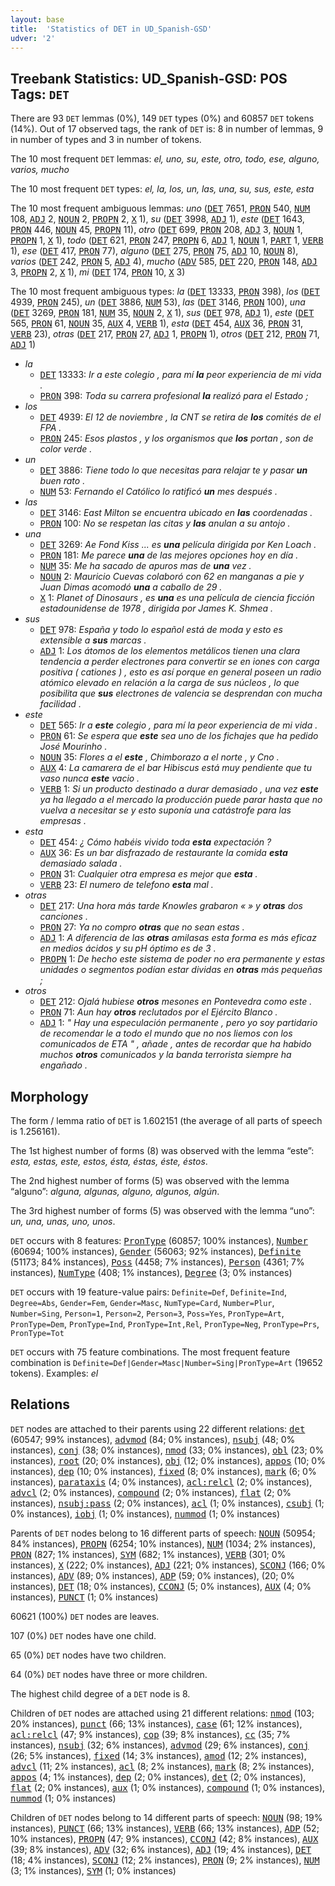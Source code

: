 ```yaml
---
layout: base
title:  'Statistics of DET in UD_Spanish-GSD'
udver: '2'
---
```


## Treebank Statistics: UD_Spanish-GSD: POS Tags: `DET`

There are 93 `DET` lemmas (0%), 149 `DET` types (0%) and 60857 `DET` tokens (14%).
Out of 17 observed tags, the rank of `DET` is: 8 in number of lemmas, 9 in number of types and 3 in number of tokens.

The 10 most frequent `DET` lemmas: <em>el, uno, su, este, otro, todo, ese, alguno, varios, mucho</em>

The 10 most frequent `DET` types:  <em>el, la, los, un, las, una, su, sus, este, esta</em>

The 10 most frequent ambiguous lemmas: <em>uno</em> (<tt><a href="es_gsd-pos-DET.html">DET</a></tt> 7651, <tt><a href="es_gsd-pos-PRON.html">PRON</a></tt> 540, <tt><a href="es_gsd-pos-NUM.html">NUM</a></tt> 108, <tt><a href="es_gsd-pos-ADJ.html">ADJ</a></tt> 2, <tt><a href="es_gsd-pos-NOUN.html">NOUN</a></tt> 2, <tt><a href="es_gsd-pos-PROPN.html">PROPN</a></tt> 2, <tt><a href="es_gsd-pos-X.html">X</a></tt> 1), <em>su</em> (<tt><a href="es_gsd-pos-DET.html">DET</a></tt> 3998, <tt><a href="es_gsd-pos-ADJ.html">ADJ</a></tt> 1), <em>este</em> (<tt><a href="es_gsd-pos-DET.html">DET</a></tt> 1643, <tt><a href="es_gsd-pos-PRON.html">PRON</a></tt> 446, <tt><a href="es_gsd-pos-NOUN.html">NOUN</a></tt> 45, <tt><a href="es_gsd-pos-PROPN.html">PROPN</a></tt> 11), <em>otro</em> (<tt><a href="es_gsd-pos-DET.html">DET</a></tt> 699, <tt><a href="es_gsd-pos-PRON.html">PRON</a></tt> 208, <tt><a href="es_gsd-pos-ADJ.html">ADJ</a></tt> 3, <tt><a href="es_gsd-pos-NOUN.html">NOUN</a></tt> 1, <tt><a href="es_gsd-pos-PROPN.html">PROPN</a></tt> 1, <tt><a href="es_gsd-pos-X.html">X</a></tt> 1), <em>todo</em> (<tt><a href="es_gsd-pos-DET.html">DET</a></tt> 621, <tt><a href="es_gsd-pos-PRON.html">PRON</a></tt> 247, <tt><a href="es_gsd-pos-PROPN.html">PROPN</a></tt> 6, <tt><a href="es_gsd-pos-ADJ.html">ADJ</a></tt> 1, <tt><a href="es_gsd-pos-NOUN.html">NOUN</a></tt> 1, <tt><a href="es_gsd-pos-PART.html">PART</a></tt> 1, <tt><a href="es_gsd-pos-VERB.html">VERB</a></tt> 1), <em>ese</em> (<tt><a href="es_gsd-pos-DET.html">DET</a></tt> 417, <tt><a href="es_gsd-pos-PRON.html">PRON</a></tt> 77), <em>alguno</em> (<tt><a href="es_gsd-pos-DET.html">DET</a></tt> 275, <tt><a href="es_gsd-pos-PRON.html">PRON</a></tt> 75, <tt><a href="es_gsd-pos-ADJ.html">ADJ</a></tt> 10, <tt><a href="es_gsd-pos-NOUN.html">NOUN</a></tt> 8), <em>varios</em> (<tt><a href="es_gsd-pos-DET.html">DET</a></tt> 242, <tt><a href="es_gsd-pos-PRON.html">PRON</a></tt> 5, <tt><a href="es_gsd-pos-ADJ.html">ADJ</a></tt> 4), <em>mucho</em> (<tt><a href="es_gsd-pos-ADV.html">ADV</a></tt> 585, <tt><a href="es_gsd-pos-DET.html">DET</a></tt> 220, <tt><a href="es_gsd-pos-PRON.html">PRON</a></tt> 148, <tt><a href="es_gsd-pos-ADJ.html">ADJ</a></tt> 3, <tt><a href="es_gsd-pos-PROPN.html">PROPN</a></tt> 2, <tt><a href="es_gsd-pos-X.html">X</a></tt> 1), <em>mi</em> (<tt><a href="es_gsd-pos-DET.html">DET</a></tt> 174, <tt><a href="es_gsd-pos-PRON.html">PRON</a></tt> 10, <tt><a href="es_gsd-pos-X.html">X</a></tt> 3)

The 10 most frequent ambiguous types:  <em>la</em> (<tt><a href="es_gsd-pos-DET.html">DET</a></tt> 13333, <tt><a href="es_gsd-pos-PRON.html">PRON</a></tt> 398), <em>los</em> (<tt><a href="es_gsd-pos-DET.html">DET</a></tt> 4939, <tt><a href="es_gsd-pos-PRON.html">PRON</a></tt> 245), <em>un</em> (<tt><a href="es_gsd-pos-DET.html">DET</a></tt> 3886, <tt><a href="es_gsd-pos-NUM.html">NUM</a></tt> 53), <em>las</em> (<tt><a href="es_gsd-pos-DET.html">DET</a></tt> 3146, <tt><a href="es_gsd-pos-PRON.html">PRON</a></tt> 100), <em>una</em> (<tt><a href="es_gsd-pos-DET.html">DET</a></tt> 3269, <tt><a href="es_gsd-pos-PRON.html">PRON</a></tt> 181, <tt><a href="es_gsd-pos-NUM.html">NUM</a></tt> 35, <tt><a href="es_gsd-pos-NOUN.html">NOUN</a></tt> 2, <tt><a href="es_gsd-pos-X.html">X</a></tt> 1), <em>sus</em> (<tt><a href="es_gsd-pos-DET.html">DET</a></tt> 978, <tt><a href="es_gsd-pos-ADJ.html">ADJ</a></tt> 1), <em>este</em> (<tt><a href="es_gsd-pos-DET.html">DET</a></tt> 565, <tt><a href="es_gsd-pos-PRON.html">PRON</a></tt> 61, <tt><a href="es_gsd-pos-NOUN.html">NOUN</a></tt> 35, <tt><a href="es_gsd-pos-AUX.html">AUX</a></tt> 4, <tt><a href="es_gsd-pos-VERB.html">VERB</a></tt> 1), <em>esta</em> (<tt><a href="es_gsd-pos-DET.html">DET</a></tt> 454, <tt><a href="es_gsd-pos-AUX.html">AUX</a></tt> 36, <tt><a href="es_gsd-pos-PRON.html">PRON</a></tt> 31, <tt><a href="es_gsd-pos-VERB.html">VERB</a></tt> 23), <em>otras</em> (<tt><a href="es_gsd-pos-DET.html">DET</a></tt> 217, <tt><a href="es_gsd-pos-PRON.html">PRON</a></tt> 27, <tt><a href="es_gsd-pos-ADJ.html">ADJ</a></tt> 1, <tt><a href="es_gsd-pos-PROPN.html">PROPN</a></tt> 1), <em>otros</em> (<tt><a href="es_gsd-pos-DET.html">DET</a></tt> 212, <tt><a href="es_gsd-pos-PRON.html">PRON</a></tt> 71, <tt><a href="es_gsd-pos-ADJ.html">ADJ</a></tt> 1)


* <em>la</em>
  * <tt><a href="es_gsd-pos-DET.html">DET</a></tt> 13333: <em>Ir a este colegio , para mí <b>la</b> peor experiencia de mi vida .</em>
  * <tt><a href="es_gsd-pos-PRON.html">PRON</a></tt> 398: <em>Toda su carrera profesional <b>la</b> realizó para el Estado ;</em>
* <em>los</em>
  * <tt><a href="es_gsd-pos-DET.html">DET</a></tt> 4939: <em>El 12 de noviembre , la CNT se retira de <b>los</b> comités de el FPA .</em>
  * <tt><a href="es_gsd-pos-PRON.html">PRON</a></tt> 245: <em>Esos plastos , y los organismos que <b>los</b> portan , son de color verde .</em>
* <em>un</em>
  * <tt><a href="es_gsd-pos-DET.html">DET</a></tt> 3886: <em>Tiene todo lo que necesitas para relajar te y pasar <b>un</b> buen rato .</em>
  * <tt><a href="es_gsd-pos-NUM.html">NUM</a></tt> 53: <em>Fernando el Católico lo ratificó <b>un</b> mes después .</em>
* <em>las</em>
  * <tt><a href="es_gsd-pos-DET.html">DET</a></tt> 3146: <em>East Milton se encuentra ubicado en <b>las</b> coordenadas .</em>
  * <tt><a href="es_gsd-pos-PRON.html">PRON</a></tt> 100: <em>No se respetan las citas y <b>las</b> anulan a su antojo .</em>
* <em>una</em>
  * <tt><a href="es_gsd-pos-DET.html">DET</a></tt> 3269: <em>Ae Fond Kiss ... es <b>una</b> película dirigida por Ken Loach .</em>
  * <tt><a href="es_gsd-pos-PRON.html">PRON</a></tt> 181: <em>Me parece <b>una</b> de las mejores opciones hoy en día .</em>
  * <tt><a href="es_gsd-pos-NUM.html">NUM</a></tt> 35: <em>Me ha sacado de apuros mas de <b>una</b> vez .</em>
  * <tt><a href="es_gsd-pos-NOUN.html">NOUN</a></tt> 2: <em>Mauricio Cuevas colaboró con 62 en manganas a pie y Juan Dimas acomodó <b>una</b> a caballo de 29 .</em>
  * <tt><a href="es_gsd-pos-X.html">X</a></tt> 1: <em>Planet of Dinosaurs , es <b>una</b> es una película de ciencia ficción estadounidense de 1978 , dirigida por James K. Shmea .</em>
* <em>sus</em>
  * <tt><a href="es_gsd-pos-DET.html">DET</a></tt> 978: <em>España y todo lo español está de moda y esto es extensible a <b>sus</b> marcas .</em>
  * <tt><a href="es_gsd-pos-ADJ.html">ADJ</a></tt> 1: <em>Los átomos de los elementos metálicos tienen una clara tendencia a perder electrones para convertir se en iones con carga positiva ( cationes ) , esto es así porque en general poseen un radio atómico elevado en relación a la carga de sus núcleos , lo que posibilita que <b>sus</b> electrones de valencia se desprendan con mucha facilidad .</em>
* <em>este</em>
  * <tt><a href="es_gsd-pos-DET.html">DET</a></tt> 565: <em>Ir a <b>este</b> colegio , para mí la peor experiencia de mi vida .</em>
  * <tt><a href="es_gsd-pos-PRON.html">PRON</a></tt> 61: <em>Se espera que <b>este</b> sea uno de los fichajes que ha pedido José Mourinho .</em>
  * <tt><a href="es_gsd-pos-NOUN.html">NOUN</a></tt> 35: <em>Flores a el <b>este</b> , Chimborazo a el norte , y Cno .</em>
  * <tt><a href="es_gsd-pos-AUX.html">AUX</a></tt> 4: <em>La camarera de el bar Hibiscus está muy pendiente que tu vaso nunca <b>este</b> vacio .</em>
  * <tt><a href="es_gsd-pos-VERB.html">VERB</a></tt> 1: <em>Si un producto destinado a durar demasiado , una vez <b>este</b> ya ha llegado a el mercado la producción puede parar hasta que no vuelva a necesitar se y esto suponía una catástrofe para las empresas .</em>
* <em>esta</em>
  * <tt><a href="es_gsd-pos-DET.html">DET</a></tt> 454: <em>¿ Cómo habéis vivido toda <b>esta</b> expectación ?</em>
  * <tt><a href="es_gsd-pos-AUX.html">AUX</a></tt> 36: <em>Es un bar disfrazado de restaurante la comida <b>esta</b> demasiado salada .</em>
  * <tt><a href="es_gsd-pos-PRON.html">PRON</a></tt> 31: <em>Cualquier otra empresa es mejor que <b>esta</b> .</em>
  * <tt><a href="es_gsd-pos-VERB.html">VERB</a></tt> 23: <em>El numero de telefono <b>esta</b> mal .</em>
* <em>otras</em>
  * <tt><a href="es_gsd-pos-DET.html">DET</a></tt> 217: <em>Una hora más tarde Knowles grabaron « » y <b>otras</b> dos canciones .</em>
  * <tt><a href="es_gsd-pos-PRON.html">PRON</a></tt> 27: <em>Ya no compro <b>otras</b> que no sean estas .</em>
  * <tt><a href="es_gsd-pos-ADJ.html">ADJ</a></tt> 1: <em>A diferencia de las <b>otras</b> amilasas esta forma es más eficaz en medios ácidos y su pH óptimo es de 3 .</em>
  * <tt><a href="es_gsd-pos-PROPN.html">PROPN</a></tt> 1: <em>De hecho este sistema de poder no era permanente y estas unidades o segmentos podían estar dividas en <b>otras</b> más pequeñas ;</em>
* <em>otros</em>
  * <tt><a href="es_gsd-pos-DET.html">DET</a></tt> 212: <em>Ojalá hubiese <b>otros</b> mesones en Pontevedra como este .</em>
  * <tt><a href="es_gsd-pos-PRON.html">PRON</a></tt> 71: <em>Aun hay <b>otros</b> reclutados por el Ejército Blanco .</em>
  * <tt><a href="es_gsd-pos-ADJ.html">ADJ</a></tt> 1: <em>" Hay una especulación permanente , pero yo soy partidario de recomendar le a todo el mundo que no nos liemos con los comunicados de ETA " , añade , antes de recordar que ha habido muchos <b>otros</b> comunicados y la banda terrorista siempre ha engañado .</em>

## Morphology

The form / lemma ratio of `DET` is 1.602151 (the average of all parts of speech is 1.256161).

The 1st highest number of forms (8) was observed with the lemma “este”: <em>esta, estas, este, estos, ésta, éstas, éste, éstos</em>.

The 2nd highest number of forms (5) was observed with the lemma “alguno”: <em>alguna, algunas, alguno, algunos, algún</em>.

The 3rd highest number of forms (5) was observed with the lemma “uno”: <em>un, una, unas, uno, unos</em>.

`DET` occurs with 8 features: <tt><a href="es_gsd-feat-PronType.html">PronType</a></tt> (60857; 100% instances), <tt><a href="es_gsd-feat-Number.html">Number</a></tt> (60694; 100% instances), <tt><a href="es_gsd-feat-Gender.html">Gender</a></tt> (56063; 92% instances), <tt><a href="es_gsd-feat-Definite.html">Definite</a></tt> (51173; 84% instances), <tt><a href="es_gsd-feat-Poss.html">Poss</a></tt> (4458; 7% instances), <tt><a href="es_gsd-feat-Person.html">Person</a></tt> (4361; 7% instances), <tt><a href="es_gsd-feat-NumType.html">NumType</a></tt> (408; 1% instances), <tt><a href="es_gsd-feat-Degree.html">Degree</a></tt> (3; 0% instances)

`DET` occurs with 19 feature-value pairs: `Definite=Def`, `Definite=Ind`, `Degree=Abs`, `Gender=Fem`, `Gender=Masc`, `NumType=Card`, `Number=Plur`, `Number=Sing`, `Person=1`, `Person=2`, `Person=3`, `Poss=Yes`, `PronType=Art`, `PronType=Dem`, `PronType=Ind`, `PronType=Int,Rel`, `PronType=Neg`, `PronType=Prs`, `PronType=Tot`

`DET` occurs with 75 feature combinations.
The most frequent feature combination is `Definite=Def|Gender=Masc|Number=Sing|PronType=Art` (19652 tokens).
Examples: <em>el</em>


## Relations

`DET` nodes are attached to their parents using 22 different relations: <tt><a href="es_gsd-dep-det.html">det</a></tt> (60547; 99% instances), <tt><a href="es_gsd-dep-advmod.html">advmod</a></tt> (84; 0% instances), <tt><a href="es_gsd-dep-nsubj.html">nsubj</a></tt> (48; 0% instances), <tt><a href="es_gsd-dep-conj.html">conj</a></tt> (38; 0% instances), <tt><a href="es_gsd-dep-nmod.html">nmod</a></tt> (33; 0% instances), <tt><a href="es_gsd-dep-obl.html">obl</a></tt> (23; 0% instances), <tt><a href="es_gsd-dep-root.html">root</a></tt> (20; 0% instances), <tt><a href="es_gsd-dep-obj.html">obj</a></tt> (12; 0% instances), <tt><a href="es_gsd-dep-appos.html">appos</a></tt> (10; 0% instances), <tt><a href="es_gsd-dep-dep.html">dep</a></tt> (10; 0% instances), <tt><a href="es_gsd-dep-fixed.html">fixed</a></tt> (8; 0% instances), <tt><a href="es_gsd-dep-mark.html">mark</a></tt> (6; 0% instances), <tt><a href="es_gsd-dep-parataxis.html">parataxis</a></tt> (4; 0% instances), <tt><a href="es_gsd-dep-acl-relcl.html">acl:relcl</a></tt> (2; 0% instances), <tt><a href="es_gsd-dep-advcl.html">advcl</a></tt> (2; 0% instances), <tt><a href="es_gsd-dep-compound.html">compound</a></tt> (2; 0% instances), <tt><a href="es_gsd-dep-flat.html">flat</a></tt> (2; 0% instances), <tt><a href="es_gsd-dep-nsubj-pass.html">nsubj:pass</a></tt> (2; 0% instances), <tt><a href="es_gsd-dep-acl.html">acl</a></tt> (1; 0% instances), <tt><a href="es_gsd-dep-csubj.html">csubj</a></tt> (1; 0% instances), <tt><a href="es_gsd-dep-iobj.html">iobj</a></tt> (1; 0% instances), <tt><a href="es_gsd-dep-nummod.html">nummod</a></tt> (1; 0% instances)

Parents of `DET` nodes belong to 16 different parts of speech: <tt><a href="es_gsd-pos-NOUN.html">NOUN</a></tt> (50954; 84% instances), <tt><a href="es_gsd-pos-PROPN.html">PROPN</a></tt> (6254; 10% instances), <tt><a href="es_gsd-pos-NUM.html">NUM</a></tt> (1034; 2% instances), <tt><a href="es_gsd-pos-PRON.html">PRON</a></tt> (827; 1% instances), <tt><a href="es_gsd-pos-SYM.html">SYM</a></tt> (682; 1% instances), <tt><a href="es_gsd-pos-VERB.html">VERB</a></tt> (301; 0% instances), <tt><a href="es_gsd-pos-X.html">X</a></tt> (222; 0% instances), <tt><a href="es_gsd-pos-ADJ.html">ADJ</a></tt> (221; 0% instances), <tt><a href="es_gsd-pos-SCONJ.html">SCONJ</a></tt> (166; 0% instances), <tt><a href="es_gsd-pos-ADV.html">ADV</a></tt> (89; 0% instances), <tt><a href="es_gsd-pos-ADP.html">ADP</a></tt> (59; 0% instances),  (20; 0% instances), <tt><a href="es_gsd-pos-DET.html">DET</a></tt> (18; 0% instances), <tt><a href="es_gsd-pos-CCONJ.html">CCONJ</a></tt> (5; 0% instances), <tt><a href="es_gsd-pos-AUX.html">AUX</a></tt> (4; 0% instances), <tt><a href="es_gsd-pos-PUNCT.html">PUNCT</a></tt> (1; 0% instances)

60621 (100%) `DET` nodes are leaves.

107 (0%) `DET` nodes have one child.

65 (0%) `DET` nodes have two children.

64 (0%) `DET` nodes have three or more children.

The highest child degree of a `DET` node is 8.

Children of `DET` nodes are attached using 21 different relations: <tt><a href="es_gsd-dep-nmod.html">nmod</a></tt> (103; 20% instances), <tt><a href="es_gsd-dep-punct.html">punct</a></tt> (66; 13% instances), <tt><a href="es_gsd-dep-case.html">case</a></tt> (61; 12% instances), <tt><a href="es_gsd-dep-acl-relcl.html">acl:relcl</a></tt> (47; 9% instances), <tt><a href="es_gsd-dep-cop.html">cop</a></tt> (39; 8% instances), <tt><a href="es_gsd-dep-cc.html">cc</a></tt> (35; 7% instances), <tt><a href="es_gsd-dep-nsubj.html">nsubj</a></tt> (32; 6% instances), <tt><a href="es_gsd-dep-advmod.html">advmod</a></tt> (29; 6% instances), <tt><a href="es_gsd-dep-conj.html">conj</a></tt> (26; 5% instances), <tt><a href="es_gsd-dep-fixed.html">fixed</a></tt> (14; 3% instances), <tt><a href="es_gsd-dep-amod.html">amod</a></tt> (12; 2% instances), <tt><a href="es_gsd-dep-advcl.html">advcl</a></tt> (11; 2% instances), <tt><a href="es_gsd-dep-acl.html">acl</a></tt> (8; 2% instances), <tt><a href="es_gsd-dep-mark.html">mark</a></tt> (8; 2% instances), <tt><a href="es_gsd-dep-appos.html">appos</a></tt> (4; 1% instances), <tt><a href="es_gsd-dep-dep.html">dep</a></tt> (2; 0% instances), <tt><a href="es_gsd-dep-det.html">det</a></tt> (2; 0% instances), <tt><a href="es_gsd-dep-flat.html">flat</a></tt> (2; 0% instances), <tt><a href="es_gsd-dep-aux.html">aux</a></tt> (1; 0% instances), <tt><a href="es_gsd-dep-compound.html">compound</a></tt> (1; 0% instances), <tt><a href="es_gsd-dep-nummod.html">nummod</a></tt> (1; 0% instances)

Children of `DET` nodes belong to 14 different parts of speech: <tt><a href="es_gsd-pos-NOUN.html">NOUN</a></tt> (98; 19% instances), <tt><a href="es_gsd-pos-PUNCT.html">PUNCT</a></tt> (66; 13% instances), <tt><a href="es_gsd-pos-VERB.html">VERB</a></tt> (66; 13% instances), <tt><a href="es_gsd-pos-ADP.html">ADP</a></tt> (52; 10% instances), <tt><a href="es_gsd-pos-PROPN.html">PROPN</a></tt> (47; 9% instances), <tt><a href="es_gsd-pos-CCONJ.html">CCONJ</a></tt> (42; 8% instances), <tt><a href="es_gsd-pos-AUX.html">AUX</a></tt> (39; 8% instances), <tt><a href="es_gsd-pos-ADV.html">ADV</a></tt> (32; 6% instances), <tt><a href="es_gsd-pos-ADJ.html">ADJ</a></tt> (19; 4% instances), <tt><a href="es_gsd-pos-DET.html">DET</a></tt> (18; 4% instances), <tt><a href="es_gsd-pos-SCONJ.html">SCONJ</a></tt> (12; 2% instances), <tt><a href="es_gsd-pos-PRON.html">PRON</a></tt> (9; 2% instances), <tt><a href="es_gsd-pos-NUM.html">NUM</a></tt> (3; 1% instances), <tt><a href="es_gsd-pos-SYM.html">SYM</a></tt> (1; 0% instances)

